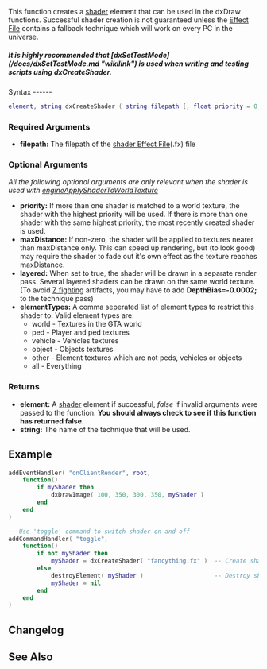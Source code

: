 This function creates a [shader](/docs/shader.md "wikilink") element that can be used in the dxDraw functions. Successful shader creation is not guaranteed unless the [Effect File](/shader.md "wikilink") contains a fallback technique which will work on every PC in the universe.

<h5>
It is highly recommended that [dxSetTestMode](/docs/dxSetTestMode.md "wikilink") is used when writing and testing scripts using dxCreateShader.

</h5>
Syntax
------

``` lua
element, string dxCreateShader ( string filepath [, float priority = 0, float maxDistance = 0, bool layered = false, string elementTypes = "world,vehicle,object,other" ] )
```

### Required Arguments

-   **filepath:** The filepath of the [shader Effect File](/docs/shader.md "wikilink")(.fx) file

### Optional Arguments

*All the following optional arguments are only relevant when the shader is used with [engineApplyShaderToWorldTexture](/docs/engineApplyShaderToWorldTexture.md "wikilink")*

-   **priority:** If more than one shader is matched to a world texture, the shader with the highest priority will be used. If there is more than one shader with the same highest priority, the most recently created shader is used.
-   **maxDistance:** If non-zero, the shader will be applied to textures nearer than maxDistance only. This can speed up rendering, but (to look good) may require the shader to fade out it's own effect as the texture reaches maxDistance.
-   **layered:** When set to true, the shader will be drawn in a separate render pass. Several layered shaders can be drawn on the same world texture. (To avoid [Z fighting](http://en.wikipedia.org/wiki/Z-fighting) artifacts, you may have to add **DepthBias=-0.0002;** to the technique pass)
-   **elementTypes:** A comma seperated list of element types to restrict this shader to. Valid element types are:
    -   world - Textures in the GTA world
    -   ped - Player and ped textures
    -   vehicle - Vehicles textures
    -   object - Objects textures
    -   other - Element textures which are not peds, vehicles or objects
    -   all - Everything

### Returns

-   **element:** A [shader](/docs/shader.md "wikilink") element if successful, *false* if invalid arguments were passed to the function. **You should always check to see if this function has returned false.**
-   **string:** The name of the technique that will be used.

Example
-------

``` lua
addEventHandler( "onClientRender", root,
    function()
        if myShader then
            dxDrawImage( 100, 350, 300, 350, myShader )
        end
    end
)

-- Use 'toggle' command to switch shader on and off
addCommandHandler( "toggle",
    function()
        if not myShader then
            myShader = dxCreateShader( "fancything.fx" )  -- Create shader
        else        
            destroyElement( myShader )                    -- Destroy shader
            myShader = nil
        end
    end
)
```

Changelog
---------

See Also
--------
